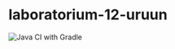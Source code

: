 # laboratorium-12-uruun
![Java CI with Gradle](https://github.com/testowanieaplikacjijavaug/laboratorium-12-uruun/workflows/Java%20CI%20with%20Gradle/badge.svg)
